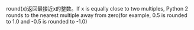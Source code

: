 round(x)返回最接近x的整数。If x is equally close to two multiples, Python 2 rounds to the nearest multiple away from zero(for example, 0.5 is rounded to 1.0 and -0.5 is rounded to -1.0)